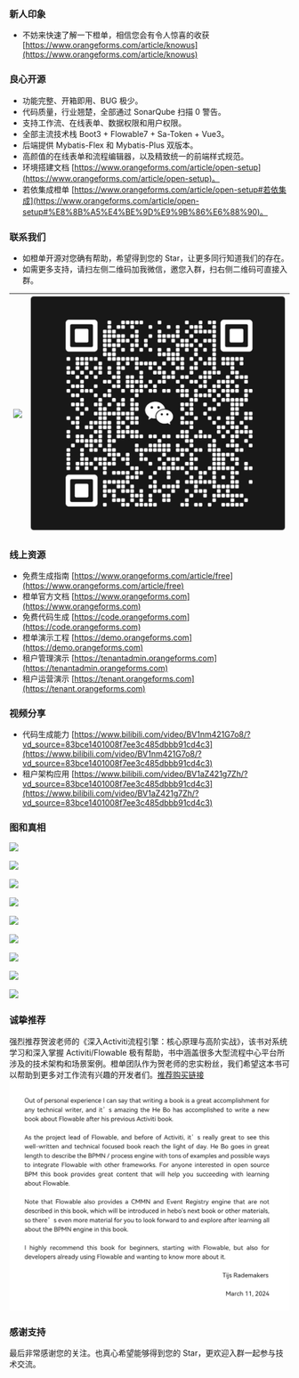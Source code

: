 ### 新人印象
- 不妨来快速了解一下橙单，相信您会有令人惊喜的收获 [https://www.orangeforms.com/article/knowus](https://www.orangeforms.com/article/knowus)

### 良心开源
- 功能完整、开箱即用、BUG 极少。
- 代码质量，行业翘楚，全部通过 SonarQube 扫描 0 警告。
- 支持工作流、在线表单、数据权限和用户权限。
- 全部主流技术栈 Boot3 + Flowable7 + Sa-Token + Vue3。
- 后端提供 Mybatis-Flex 和 Mybatis-Plus 双版本。
- 高颜值的在线表单和流程编辑器，以及精致统一的前端样式规范。
- 环境搭建文档 [https://www.orangeforms.com/article/open-setup](https://www.orangeforms.com/article/open-setup)。
- 若依集成橙单 [https://www.orangeforms.com/article/open-setup#若依集成](https://www.orangeforms.com/article/open-setup#%E8%8B%A5%E4%BE%9D%E9%9B%86%E6%88%90)。

### 联系我们
- 如橙单开源对您确有帮助，希望得到您的 Star，让更多同行知道我们的存在。
- 如需更多支持，请扫左侧二维码加我微信，邀您入群，扫右侧二维码可直接入群。

|![](images/OrangeL.png)|![](images/wechatgroup5.png)|
|---|---|

### 线上资源
- 免费生成指南 [https://www.orangeforms.com/article/free](https://www.orangeforms.com/article/free)
- 橙单官方文档 [https://www.orangeforms.com](https://www.orangeforms.com)
- 免费代码生成 [https://code.orangeforms.com](https://code.orangeforms.com)
- 橙单演示工程 [https://demo.orangeforms.com](https://demo.orangeforms.com)
- 租户管理演示 [https://tenantadmin.orangeforms.com](https://tenantadmin.orangeforms.com)
- 租户运营演示 [https://tenant.orangeforms.com](https://tenant.orangeforms.com)

### 视频分享
- 代码生成能力 [https://www.bilibili.com/video/BV1nm421G7o8/?vd_source=83bce1401008f7ee3c485dbbb91cd4c3](https://www.bilibili.com/video/BV1nm421G7o8/?vd_source=83bce1401008f7ee3c485dbbb91cd4c3)
- 租户架构应用 [https://www.bilibili.com/video/BV1aZ421g7Zh/?vd_source=83bce1401008f7ee3c485dbbb91cd4c3](https://www.bilibili.com/video/BV1aZ421g7Zh/?vd_source=83bce1401008f7ee3c485dbbb91cd4c3)

### 图和真相
![](images/sonar.png)

![](images/image-dingding.png)

![](images/flow-bpmn-jsimage.png)

![](images/online-edit.png)

![](images/report-edit.png)

![](images/print_edit.png)

![](images/tenant-adminimage.png)

![](images/tenant-busiimage.png)

![](images/visualization-new.png)

### 诚挚推荐
强烈推荐贺波老师的《深入Activiti流程引擎：核心原理与高阶实战》，该书对系统学习和深入掌握 Activiti/Flowable 极有帮助，书中涵盖很多大型流程中心平台所涉及的技术架构和场景案例。橙单团队作为贺老师的忠实粉丝，我们希望这本书可以帮助到更多对工作流有兴趣的开发者们。[推荐购买链接](https://item.jd.com/13928958.html) 
![](images/book1.jpg)

### 感谢支持
最后非常感谢您的关注。也真心希望能够得到您的 Star，更欢迎入群一起参与技术交流。